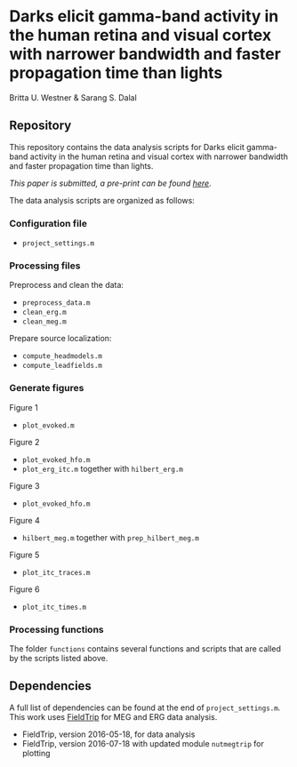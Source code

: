 # Darks elicit gamma-band activity in the human retina and visual cortex with narrower bandwidth and faster propagation time than lights

Britta U. Westner & Sarang S. Dalal


## Repository
This repository contains the data analysis scripts for Darks elicit gamma-band activity in the human retina and visual cortex with narrower bandwidth and faster propagation time than lights.

_This paper is submitted, a pre-print can be found_ [_here_](https://www.biorxiv.org/content/10.1101/153551v1).


The data analysis scripts are organized as follows:

### Configuration file
* `project_settings.m`

### Processing files
Preprocess and clean the data:
* `preprocess_data.m`
* `clean_erg.m`
* `clean_meg.m`

Prepare source localization:
* `compute_headmodels.m`
* `compute_leadfields.m`

### Generate figures
Figure 1
* `plot_evoked.m`

Figure 2
* `plot_evoked_hfo.m`
* `plot_erg_itc.m` together with `hilbert_erg.m`

Figure 3
* `plot_evoked_hfo.m`

Figure 4
* `hilbert_meg.m` together with `prep_hilbert_meg.m`

Figure 5
* `plot_itc_traces.m`

Figure 6
* `plot_itc_times.m`

### Processing functions
The folder `functions` contains several functions and scripts that are called by the scripts listed above.


## Dependencies
A full list of dependencies can be found at the end of `project_settings.m`.
This work uses [FieldTrip](https://github.com/fieldtrip/) for MEG and ERG data analysis.
* FieldTrip, version 2016-05-18, for data analysis
* FieldTrip, version 2016-07-18 with updated module `nutmegtrip` for plotting
